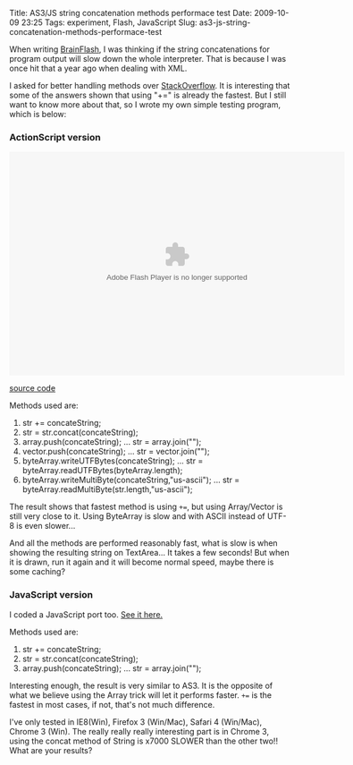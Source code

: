 Title: AS3/JS string concatenation methods performace test
Date: 2009-10-09 23:25
Tags: experiment, Flash, JavaScript
Slug: as3-js-string-concatenation-methods-performace-test

When writing [BrainFlash][], I was thinking if the string concatenations
for program output will slow down the whole interpreter. That is because
I was once hit that a year ago when dealing with XML.

I asked for better handling methods over [StackOverflow][]. It is
interesting that some of the answers shown that using "+=" is already
the fastest. But I still want to know more about that, so I wrote my own
simple testing program, which is below:

### ActionScript version

<object type="application/x-shockwave-flash" data="/files/2009/test.swf" width="600" height="400" id="swf0a0b1" style="visibility: visible;"><param name="wmode" value="opaque"><param name="menu" value="true"><param name="quality" value="high"><param name="bgcolor" value="#FFFFFF"><param name="allowScriptAccess" value="always"><param name="allowFullScreen" value="true"></object>

[source code][]

Methods used are:

1.  str += concateString;
2.  str = str.concat(concateString);
3.  array.push(concateString); ... str = array.join("");
4.  vector.push(concateString); ... str = vector.join("");
5.  byteArray.writeUTFBytes(concateString); ... str =
    byteArray.readUTFBytes(byteArray.length);
6.  byteArray.writeMultiByte(concateString,"us-ascii"); ... str =
    byteArray.readMultiByte(str.length,"us-ascii");

The result shows that fastest method is using `+=`, but using
Array/Vector is still very close to it. Using ByteArray is slow and with
ASCII instead of UTF-8 is even slower...

And all the methods are performed reasonably fast, what is slow is when
showing the resulting string on TextArea... It takes a few seconds! But
when it is drawn, run it again and it will become normal speed, maybe
there is some caching?

### JavaScript version

I coded a JavaScript port too. [See it here.][]

Methods used are:

1.  str += concateString;
2.  str = str.concat(concateString);
3.  array.push(concateString); ... str = array.join("");

Interesting enough, the result is very similar to AS3. It is the
opposite of what we believe using the Array trick will let it performs
faster. `+=` is the fastest in most cases, if not, that's not much
difference.

I've only tested in IE8(Win), Firefox 3 (Win/Mac), Safari 4 (Win/Mac),
Chrome 3 (Win). The really really really interesting part is in Chrome
3, using the concat method of String is x7000 SLOWER than the other
two!! What are your results?

  [BrainFlash]: |filename|2009-10-08_brainflash-the-as3-brainfuck-interpreter.md
  [StackOverflow]: http://stackoverflow.com/questions/1536260/string-concatenation-is-extremly-slow-when-input-is-large
  [source code]: /files/2009/test.zip
  [See it here.]: /files/2009/string-concatenation-methods-performace-test.html
